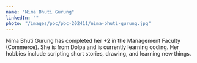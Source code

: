 ```yaml
---
name: "Nima Bhuti Gurung"
linkedIn: ""
photo: "/images/pbc/pbc-202411/nima-bhuti-gurung.jpg"
---
```


Nima Bhuti Gurung has completed her +2 in the Management Faculty (Commerce). She is from Dolpa and is currently learning coding. Her hobbies include scripting short stories, drawing, and learning new things.
